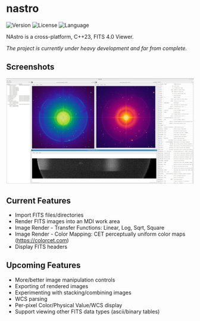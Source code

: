 # nastro

<!-- Version and License Badges -->
![Version](https://img.shields.io/badge/version-0.0.1-green.svg?style=flat-square) 
![License](https://img.shields.io/badge/license-MIT-green?style=flat-square) 
![Language](https://img.shields.io/badge/language-C++23-green.svg?style=flat-square) 

NAstro is a cross-platform, C++23, FITS 4.0 Viewer.

*The project is currently under heavy development and far from complete.*

## Screenshots

![Alt text](screenshots/screenshot1.jpg "Screenshot")

## Current Features

- Import FITS files/directories
- Render FITS images into an MDI work area
- Image Render - Transfer Functions: Linear, Log, Sqrt, Square
- Image Render - Color Mapping: CET perceptually uniform color maps (https://colorcet.com)
- Display FITS headers

## Upcoming Features

- More/better image manipulation controls
- Exporting of rendered images
- Experimenting with stacking/combining images
- WCS parsing
- Per-pixel Color/Physical Value/WCS display
- Support viewing other FITS data types (ascii/binary tables)
